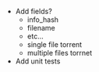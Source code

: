 - Add fields?
  - info_hash
  - filename
  - etc...
  - single file torrent
  - multiple files torrnet
- Add unit tests
